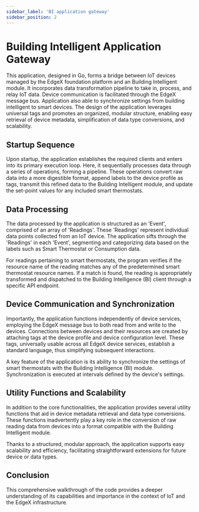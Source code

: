 ```yaml
---
sidebar_label: 'BI application gateway'
sidebar_position: 2
---
```


# Building Intelligent Application Gateway

This application, designed in Go, forms a bridge between IoT devices managed by the EdgeX foundation platform and an Building Intelligent module. It incorporates data transformation pipeline to take in, process, and relay IoT data.  Device communication is facilitated through the EdgeX message bus.  Application also able to synchronize settings from building intelligent to smart devices. The design of the application leverages universal tags and promotes an organized, modular structure, enabling easy retrieval of device metadata, simplification of data type conversions, and scalability.

## Startup Sequence

Upon startup, the application establishes the required clients and enters into its primary execution loop. Here, it sequentially processes data through a series of operations, forming a pipeline. These operations convert raw data into a more digestible format, append labels to the device profile as tags, transmit this refined data to the Building Intelligent module, and update the set-point values for any included smart thermostats.

## Data Processing

The data processed by the application is structured as an 'Event', comprised of an array of 'Readings'. These 'Readings' represent individual data points collected from an IoT device. The application sifts through the 'Readings' in each 'Event', segmenting and categorizing data based on the labels such as Smart Thermostat or Consumption data.

For readings pertaining to smart thermostats, the program verifies if the resource name of the reading matches any of the predetermined smart thermostat resource names. If a match is found, the reading is appropriately transformed and dispatched to the Building Intelligence (BI) client through a specific API endpoint.

## Device Communication and Synchronization

Importantly, the application functions independently of device services, employing the EdgeX message bus to both read from and write to the devices. Connections between devices and their resources are created by attaching tags at the device profile and device configuration level. These tags, universally usable across all EdgeX device services, establish a standard language, thus simplifying subsequent interactions.

A key feature of the application is its ability to synchronize the settings of smart thermostats with the Building Intelligence (BI) module. Synchronization is executed at intervals defined by the device's settings.

## Utility Functions and Scalability

In addition to the core functionalities, the application provides several utility functions that aid in device metadata retrieval and data type conversions. These functions inadvertently play a key role in the conversion of raw reading data from devices into a format compatible with the Building Intelligent module.

Thanks to a structured, modular approach, the application supports easy scalability and efficiency, facilitating straightforward extensions for future device or data types.

## Conclusion

This comprehensive walkthrough of the code provides a deeper understanding of its capabilities and importance in the context of IoT and the EdgeX infrastructure.
